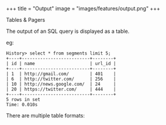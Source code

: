 +++
title = "Output"
image = "images/features/output.png"
+++

Tables & Pagers

<!--more-->

The output of an SQL query is displayed as a table. 

eg:

```
History> select * from segments limit 5;
+----+--------------------------+--------+
| id | name                     | url_id |
+----+--------------------------+--------+
| 1  | http://gmail.com/        | 401    |
| 6  | http://twitter.com/      | 256    |
| 10 | http://news.google.com/  | 24     |
| 20 | https://twitter.com/     | 444    |
+----+--------------------------+--------+
5 rows in set
Time: 0.010s
```

There are multiple table formats:

